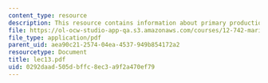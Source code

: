 ```yaml
---
content_type: resource
description: This resource contains information about primary production.
file: https://ol-ocw-studio-app-qa.s3.amazonaws.com/courses/12-742-marine-chemistry-fall-2006/0292daad505dbffc8ec3a9f2a470ef79_lec13.pdf
file_type: application/pdf
parent_uid: aea90c21-2574-04ea-4537-949b854172a2
resourcetype: Document
title: lec13.pdf
uid: 0292daad-505d-bffc-8ec3-a9f2a470ef79
---
```


